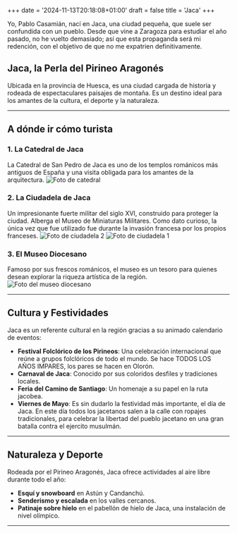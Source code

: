+++
date = '2024-11-13T20:18:08+01:00'
draft = false
title = 'Jaca'
+++


Yo, Pablo Casamián, nací en Jaca, una ciudad pequeña, que suele ser confundida con un pueblo. Desde que vine a Zaragoza para estudiar el año pasado, no he vuelto demasiado; así que esta propaganda será mi redención, con el objetivo de que no me expatrien definitivamente.

## Jaca, la Perla del Pirineo Aragonés

Ubicada en la provincia de Huesca, es una ciudad cargada de historia y rodeada de espectaculares paisajes de montaña. Es un destino ideal para los amantes de la cultura, el deporte y la naturaleza.

---

## **A dónde ir cómo turista**

### 1. **La Catedral de Jaca**
La Catedral de San Pedro de Jaca es uno de los templos románicos más antiguos de España y una visita obligada para los amantes de la arquitectura.
![Foto de catedral](img/jaca3.jpg)

### 2. **La Ciudadela de Jaca**
Un impresionante fuerte militar del siglo XVI, construido para proteger la ciudad. Alberga el Museo de Miniaturas Militares. Como dato curioso, la única vez que fue utilizado fue durante la invasión francesa por los propios franceses. 
![Foto de ciudadela 2](/img/jaca.jpg)
![Foto de ciudadela 1](/img/jaca2.jpg)

### 3. **El Museo Diocesano**
Famoso por sus frescos románicos, el museo es un tesoro para quienes desean explorar la riqueza artística de la región.
![Foto del museo diocesano](/img/jaca4.jpg)

---

## **Cultura y Festividades**

Jaca es un referente cultural en la región gracias a su animado calendario de eventos:
- **Festival Folclórico de los Pirineos**: Una celebración internacional que reúne a grupos folclóricos de todo el mundo. Se hace  TODOS LOS AÑOS IMPARES, los pares se hacen en Olorón. 
- **Carnaval de Jaca**: Conocido por sus coloridos desfiles y tradiciones locales.
- **Feria del Camino de Santiago**: Un homenaje a su papel en la ruta jacobea.
- **Viernes de Mayo**: Es sin dudarlo la festividad más importante, el día de Jaca. En este día todos los jacetanos salen a la calle con ropajes tradicionales, para celebrar la libertad del pueblo jacetano en una gran batalla contra el ejercito musulmán. 

---

## **Naturaleza y Deporte**

Rodeada por el Pirineo Aragonés, Jaca ofrece actividades al aire libre durante todo el año:
- **Esquí y snowboard** en Astún y Candanchú.
- **Senderismo y escalada** en los valles cercanos.
- **Patinaje sobre hielo** en el pabellón de hielo de Jaca, una instalación de nivel olímpico.
---
